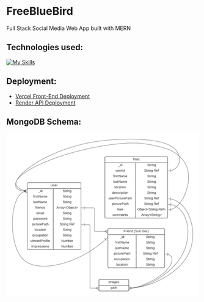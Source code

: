 # FreeBlueBird

Full Stack Social Media Web App built with MERN

## Technologies used:

[![My Skills](https://skillicons.dev/icons?i=react,redux,materialui,nodejs,express,mongodb,vercel)](https://skillicons.dev)

## Deployment:

- [Vercel Front-End Deployment](https://sociopedia-app.vercel.app)
- [Render API Deployment](https://freebluebird-api.onrender.com)

## MongoDB Schema:

<img src="server/sociopedia-schema.png" width="600">
